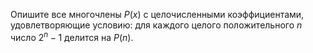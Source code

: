 Опишите все многочлены  $P(x)$ с целочисленными коэффициентами, удовлетворяющие условию: для каждого целого положительного  $n$ число  $2^n-1$ делится на  $P(n)$.
